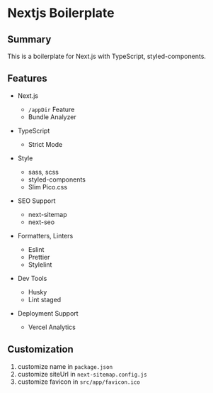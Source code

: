 # Nextjs Boilerplate

## Summary

This is a boilerplate for Next.js with TypeScript, styled-components.

## Features

- Next.js

  - `/appDir` Feature 
  - Bundle Analyzer

- TypeScript

  - Strict Mode

- Style

  - sass, scss
  - styled-components
  - Slim Pico.css

- SEO Support

  - next-sitemap
  - next-seo

- Formatters, Linters

  - Eslint
  - Prettier
  - Stylelint

- Dev Tools

  - Husky
  - Lint staged

- Deployment Support
  - Vercel Analytics

## Customization

1. customize name in `package.json`
2. customize siteUrl in `next-sitemap.config.js`
3. customize favicon in `src/app/favicon.ico`
